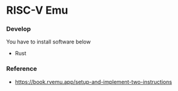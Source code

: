 # RISC-V Emu

### Develop
You have to install software below
- Rust

### Reference
- https://book.rvemu.app/setup-and-implement-two-instructions